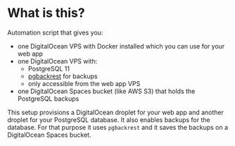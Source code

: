 # What is this?
Automation script that gives you:
- one DigitalOcean VPS with Docker installed which you can use for your web app
- one DigitalOcean VPS with:
  - PostgreSQL 11
  - [pgbackrest](https://pgbackrest.org/) for backups
  - only accessible from the web app VPS
- one DigitalOcean Spaces bucket (like AWS S3) that holds the PostgreSQL backups

This setup provisions a DigitalOcean droplet for your web app and another droplet for your PostgreSQL database.
It also enables backups for the database. For that purpose it uses `pgbackrest` and it saves the backups on a DigitalOcean Spaces bucket.

